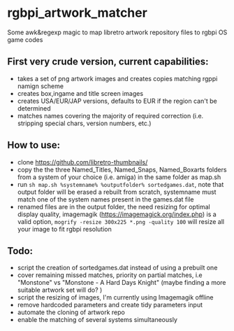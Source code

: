# rgbpi_artwork_matcher
Some awk&amp;regexp magic to map  libretro artwork repository files to rgbpi OS game codes

## First very crude version, current capabilities:

- takes a set of png artwork images and creates copies matching rgppi namign scheme
- creates box,ingame and title screen images
- creates USA/EUR/JAP versions, defaults to EUR if the region can't be determined
- matches names covering the majority of required correction (i.e. stripping special chars, version numbers, etc.)

## How to use:
- clone https://github.com/libretro-thumbnails/
- copy the the three Named_Titles, Named_Snaps, Named_Boxarts folders from a system of your choice (i.e. amiga) in the same folder as map.sh
- run  `sh map.sh %systemname% %outputfolder% sortedgames.dat`, note that output folder will be erased a rebuilt from scratch, systemname must match one of the system names present in the games.dat file
- renamed files are in the output folder, the need resizing for optimal display quality, imagemagik (https://imagemagick.org/index.php) is a valid option,  `mogrify -resize 300x225 *.png -quality 100` will resize all your image to fit rgbpi resolution

## Todo:
- script the creation of sortedgames.dat instead of using a prebuilt one
- cover remaining missed matches, priority on partial matches, i.e "Monstone" vs "Monstone - A Hard Days Knight" (maybe finding a more suitable artwork set will do? )
- script the resizing of images, I'm currently using Imagemagik offline
- remove hardcoded parameters and create tidy parameters input
- automate the cloning of artwork repo
- enable the matching of several systems simultaneously
